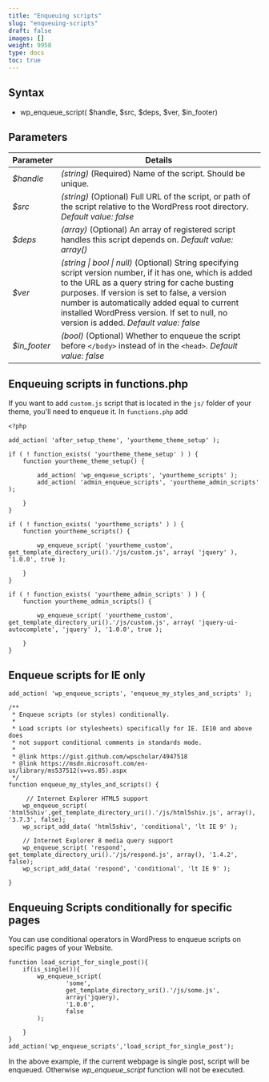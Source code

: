 ```yaml
---
title: "Enqueuing scripts"
slug: "enqueuing-scripts"
draft: false
images: []
weight: 9958
type: docs
toc: true
---
```


## Syntax
- wp_enqueue_script( $handle, $src, $deps, $ver, $in_footer)




## Parameters
| Parameter | Details |
| --------- | ------- |
| *$handle* | *(string)* (Required) Name of the script. Should be unique. |
| *$src* | *(string)* (Optional) Full URL of the script, or path of the script relative to the WordPress root directory. *Default value: false* |
| *$deps* | *(array)* (Optional) An array of registered script handles this script depends on. *Default value: array()* |
| *$ver* | *(string \| bool \| null)* (Optional) String specifying script version number, if it has one, which is added to the URL as a query string for cache busting purposes. If version is set to false, a version number is automatically added equal to current installed WordPress version. If set to null, no version is added. *Default value: false* |
| *$in_footer* | *(bool)* (Optional) Whether to enqueue the script before `</body>` instead of in the `<head>`. *Default value: false* |

## Enqueuing scripts in functions.php
If you want to add `custom.js` script that is located in the `js/` folder of your theme, you'll need to enqueue it. In `functions.php` add

    <?php
    
    add_action( 'after_setup_theme', 'yourtheme_theme_setup' );
    
    if ( ! function_exists( 'yourtheme_theme_setup' ) ) {
        function yourtheme_theme_setup() {
    
            add_action( 'wp_enqueue_scripts', 'yourtheme_scripts' );
            add_action( 'admin_enqueue_scripts', 'yourtheme_admin_scripts' );
    
        }
    }
    
    if ( ! function_exists( 'yourtheme_scripts' ) ) {
        function yourtheme_scripts() {
    
            wp_enqueue_script( 'yourtheme_custom', get_template_directory_uri().'/js/custom.js', array( 'jquery' ), '1.0.0', true );
    
        }
    }
    
    if ( ! function_exists( 'yourtheme_admin_scripts' ) ) {
        function yourtheme_admin_scripts() {
    
            wp_enqueue_script( 'yourtheme_custom', get_template_directory_uri().'/js/custom.js', array( 'jquery-ui-autocomplete', 'jquery' ), '1.0.0', true );
    
        }
    }

## Enqueue scripts for IE only
    add_action( 'wp_enqueue_scripts', 'enqueue_my_styles_and_scripts' );
    
    /**
     * Enqueue scripts (or styles) conditionally.
     *
     * Load scripts (or stylesheets) specifically for IE. IE10 and above does
     * not support conditional comments in standards mode.
     *
     * @link https://gist.github.com/wpscholar/4947518
     * @link https://msdn.microsoft.com/en-us/library/ms537512(v=vs.85).aspx
     */
    function enqueue_my_styles_and_scripts() {
    
         // Internet Explorer HTML5 support
        wp_enqueue_script( 'html5shiv',get_template_directory_uri().'/js/html5shiv.js', array(), '3.7.3', false);
        wp_script_add_data( 'html5shiv', 'conditional', 'lt IE 9' );
    
        // Internet Explorer 8 media query support
        wp_enqueue_script( 'respond', get_template_directory_uri().'/js/respond.js', array(), '1.4.2', false);
        wp_script_add_data( 'respond', 'conditional', 'lt IE 9' );
    
    }

## Enqueuing Scripts conditionally for specific pages
You can use conditional operators in WordPress to enqueue scripts on specific pages of your Website.

    function load_script_for_single_post(){
        if(is_single()){
            wp_enqueue_script(
                    'some',
                    get_template_directory_uri().'/js/some.js',
                    array('jquery),
                    '1.0.0', 
                    false
            );
    
        }
    } 
    add_action('wp_enqueue_scripts','load_script_for_single_post');
In the above example, if the current webpage is single post, script will be enqueued. Otherwise *wp_enqueue_script* function will not be executed.


